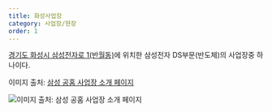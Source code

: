 ```yaml
---
title: 화성사업장
category: 사업장/현장
order: 1
---
```


[경기도 화성시 삼성전자로 1(반월동)](https://naver.me/FXZkeF6D)에 위치한 삼성전자 DS부문(반도체)의 사업장중 하나이다.

이미지 출처: [삼성 공홈 사업장 소개 페이지](https://www.samsung.com/sec/aboutsamsung/company/divisions/)

![이미지 출처: [삼성 공홈 사업장 소개 페이지](https://www.samsung.com/sec/aboutsamsung/company/divisions/)
](https://images.samsung.com/is/image/samsung/p5/sec/aboutsamsung/2019/company/divisions/1126/samsung-sec-hwasung-office.jpg?$ORIGIN_JPG$)



<!--stackedit_data:
eyJoaXN0b3J5IjpbMTg0ODQ2MTM3NCwxMDQ1NjQ4MTQ4XX0=
-->